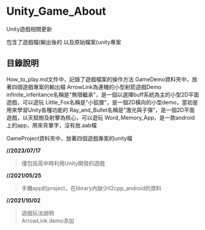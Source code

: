 # Unity_Game_About
Unity遊戲相關更新

包含了遊戲檔(輸出後的
以及原始檔案(unity專案

## 目錄說明

How_to_play.md文件中，記錄了遊戲檔案的操作方法
GameDemo資料夾中，放著四個遊戲專案的輸出檔
  ArrowLink為連機的小型射箭遊戲Demo
  infinite_inferitance名稱是"無限繼承"，是一個以選擇buff系統為主的小型2D平面遊戲，可以遊玩
  Little_Fox名稱是"小狐狸"，是一個2D橫向的小型demo，當初是用來學習Unity各種功能的
  Ray_and_Bullet名稱是"激光與子彈"，是一個2D平面遊戲，以天賦樹及射擊為核心，可以遊玩
  Word_Memory_App，是一款android上的app，用來背單字，沒有放.aab檔

GameProject資料夾中，放著四個遊戲專案的unity檔

**//2023/07/17**  
>僅包括高中時利用Unity開發的遊戲

**//2021/05/25**
>手機app的project，在library內缺少il2cpp_android的資料

**//2021/10/02**
>遊戲玩法說明  
>ArrowLink demo添加
